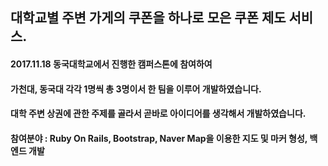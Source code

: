 ## 대학교별 주변 가게의 쿠폰을 하나로 모은 쿠폰 제도 서비스.

#### 2017.11.18 동국대학교에서 진행한 캠퍼스톤에 참여하여
#### 가천대, 동국대 각각 1명씩 총 3명이서 한 팀을 이루어 개발하였습니다.
#### 대학 주변 상권에 관한 주제를 골라서 곧바로 아이디어를 생각해서 개발하였습니다.
#### 참여분야 : Ruby On Rails, Bootstrap, Naver Map을 이용한 지도 및 마커 형성, 백엔드 개발
